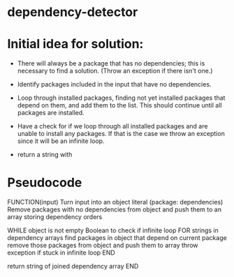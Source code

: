 # dependency-detector

# Initial idea for solution:

- There will always be a package that has no dependencies; this is necessary to find a solution. (Throw an exception if there isn't one.)

- Identify packages included in the input that have no dependencies.

- Loop through installed packages, finding not yet installed packages that depend on them, and add them to the list. This should continue until all packages are installed.

- Have a check for if we loop through all installed packages and are unable to install any packages. If that is the case we throw an exception since it will be an infinite loop.

- return a string with 

# Pseudocode

FUNCTION(input)
  Turn input into an object literal (package: dependencies)
  Remove packages with no dependencies from object and push them to an array storing dependency orders

  WHILE object is not empty
    Boolean to check if infinite loop
    FOR strings in dependency arrays
    find packages in object that depend on current package
    remove those packages from object and push them to array
    throw exception if stuck in infinite loop
  END

  return string of joined dependency array
END

